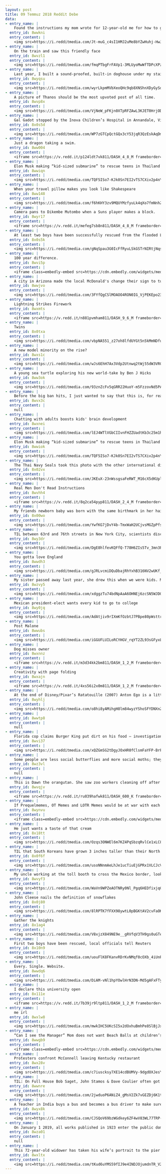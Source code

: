 ```yaml
---
layout: post
title: 09 Temmuz 2018 Reddit Debe
data:
- entry_name: |
    Found the instructions my mom wrote for 12-year-old me for how to get Doom running
  entry_id: 8wwkni
  entry_content: |
    <img src=https://i.redditmedia.com/Jt-muG_c4sI1HMJ2uMe8bYZwHuhj-HwJgreLqUGl9r0.jpg?s=715ecad75af56f18ffcedcb1f1b022a0 frameborder=0>
- entry_name: |
    On the train and saw this friendly face
  entry_id: 8wvzl1
  entry_content: |
    <img src=https://i.redditmedia.com/fmqPTbgFrFAVp1-3MLUyoMwWfTDPcXPzjZY2ROsOhDs.jpg?s=8df2adcbc5ea52b0c621b7d39ff41361 frameborder=0>
- entry_name: |
    Last year, I built a sound-proofed, built-in doghouse under my stairs, so Bucky would have a safe place to hide when he got scared. On the 4th of July, he let me know, in no uncertain terms, that I had wasted my time.
  entry_id: 8wyqsu
  entry_content: |
    <img src=https://i.redditmedia.com/wyrLkpmMVbXeoQHc9qb8XNShnXDyGySdCo_c2ktoC74.jpg?s=e74f02796e74164d3df42bd32101e488 frameborder=0>
- entry_name: |
    A picture of Thanos should be the most upvoted post of all time.
  entry_id: 8wvp8x
  entry_content: |
    <img src=https://i.redditmedia.com/VjNeW_pFKjn0XTpRFZAwL3KJET0HrjODEX0jW0AD5RQ.jpg?s=0f61e8142a294a93c5e12ad8c62b9edf frameborder=0>
- entry_name: |
    Gal Gadot stopped by the Inova Children’s Hospital in Annandale, Virginia on Friday in her Wonder Woman outfit.
  entry_id: 8x0s5d
  entry_content: |
    <img src=https://i.redditmedia.com/WP7zGTCpQctGQx3cY53jqR3QzEskAqDmkfQlpEFd-xI.jpg?s=100b955b67ef083d4324fb3b545135a1 frameborder=0>
- entry_name: |
    Just a dragon taking a swim.
  entry_id: 8ww004
  entry_content: |
    <iframe src=https://v.redd.it/p124ldt7vk811/DASH_4_8_M frameborder=0></iframe>
- entry_name: |
    Elon Musk making “kid-sized submarine” to rescue teens in Thailand cave: Construction complete in about 8 hours, the tech billionaire tweeted Saturday.
  entry_id: 8wwiqn
  entry_content: |
    <img src=https://i.redditmedia.com/TQF5ISo7-KJk0Sn7EI2vTS7CXiv2p4nYXOy9ASohf-k.jpg?s=b2911181e58e298e7967d309117f0bd1 frameborder=0>
- entry_name: |
    When your travel pillow makes you look like Shakespeare
  entry_id: 8ww148
  entry_content: |
    <img src=https://i.redditmedia.com/f6hKHY3zv9MQUYMzfyuLk4qXo7fmNnhZlJvff1jzHjA.jpg?s=139973e27ecb7f1a76e9278ddcbfdfb9 frameborder=0>
- entry_name: |
    Camera pans to Dikembe Mutombo when a Suns player makes a block.
  entry_id: 8wyr17
  entry_content: |
    <iframe src=https://v.redd.it/mefeg7sb8n811/DASH_4_8_M frameborder=0></iframe>
- entry_name: |
    At least two boys have been successfully rescued from the flooded Luang cave Sunday afternoon.
  entry_id: 8x0s5k
  entry_content: |
    <img src=https://i.redditmedia.com/gNqSpau3G0IcFfRyuLSkGSTrNIRtjNqsFWtcDGZ_6do.jpg?s=382cc9f9053a843ea1f44cfe1f21aa12 frameborder=0>
- entry_name: |
    100 year difference.
  entry_id: 8wvi5p
  entry_content: |
    <iframe class=embedly-embed src=https://cdn.embedly.com/widgets/media.html?src=https%3A%2F%2Fgfycat.com%2Fifr%2FMemorableThickAurochs&url=https%3A%2F%2Fgfycat.com%2FMemorableThickAurochs&image=https%3A%2F%2Fthumbs.gfycat.com%2FMemorableThickAurochs-size_restricted.gif&key=522baf40bd3911e08d854040d3dc5c07&type=text%2Fhtml&schema=gfycat width=360 height=360 scrolling=no frameborder=0 allow=autoplay; fullscreen allowfullscreen></iframe>
- entry_name: |
    A city in Arizona made the local McDonald's change their sign to turquoise so as to better fit in with the aesthetics of the town
  entry_id: 8wwjvo
  entry_content: |
    <img src=https://i.redditmedia.com/3FYfQgCSlMOAOO4RON0IG_VjPEKEpo23InPb91SITDI.jpg?s=ef73c277469342bb28caedbb63d1b15d frameborder=0>
- entry_name: |
    Lightning Strikes Firework
  entry_id: 8wxmts
  entry_content: |
    <iframe src=https://v.redd.it/n881pvmham811/DASH_9_6_M frameborder=0></iframe>
- entry_name: |
    Twins
  entry_id: 8x0txa
  entry_content: |
    <img src=https://i.redditmedia.com/vbpNA551_z27oh8lfdUYGt5n5kMmNDfurDyZkS4YYPU.jpg?s=c0e4ef2f12fb3cbabbf2e7b66433658d frameborder=0>
- entry_name: |
    A new model minority on the rise?
  entry_id: 8wxs1c
  entry_content: |
    <img src=https://i.redditmedia.com/wJs6EhH7Ax3Vdp2Utnwq2tWj55dW3VRCJBbXZ7ODcsw.jpg?s=40a40aaa34e47d7b4889b44011d93573 frameborder=0>
- entry_name: |
    A young sea turtle exploring his new world-take by Ben J Hicks
  entry_id: 8ww3ok
  entry_content: |
    <img src=https://i.redditmedia.com/93znZcFv5qGRR22HuoY-m5FzzovNd5PAGYDQMGUNIAI.jpg?s=fa787ca71cf5465fa9d0d9032aa7bcd3 frameborder=0>
- entry_name: |
    Before the big ban hits, I just wanted to say that this is, for real some of the most fun I've had since joining reddit
  entry_id: 8wvx3c
  entry_content: |
    null
- entry_name: |
    Chatting with adults boosts kids' brain development
  entry_id: 8wxnei
  entry_content: |
    <img src=https://i.redditmedia.com/lEJ4WTlVGbCIIvnFHZZUadtKb3c25m1hmKcPN7nA8R4.jpg?s=3a18dfee92e6140dc35539c63a29735b frameborder=0>
- entry_name: |
    Elon Musk making “kid-sized submarine” to rescue teens in Thailand cave: Construction complete in about 8 hours, the tech billionaire tweeted Saturday.
  entry_id: 8wwiok
  entry_content: |
    <img src=https://i.redditmedia.com/TQF5ISo7-KJk0Sn7EI2vTS7CXiv2p4nYXOy9ASohf-k.jpg?s=b2911181e58e298e7967d309117f0bd1 frameborder=0>
- entry_name: |
    The Thai Navy Seals took this photo with the other international divers just before starting the rescue mission.
  entry_id: 8x02vx
  entry_content: |
    <img src=https://i.redditmedia.com/JKEuX-23nWssgsaFeRWT_M16cX5dKUplkkt6uf3Fda8.jpg?s=8172b9db1204aea7f007f1bddc1c691b frameborder=0>
- entry_name: |
    Real Men Don't Read Instructions
  entry_id: 8wvhh4
  entry_content: |
    <iframe src=https://v.redd.it/8q2ca54pyp811/DASH_2_4_M frameborder=0></iframe>
- entry_name: |
    My friends newborn baby was born with the same birthmark in her hair as her mother
  entry_id: 8x00wo
  entry_content: |
    <img src=https://i.redditmedia.com/YwfKG7jDvY4b-TmxWaH2UCjvsMGZpPfsYlLCuIJCqOE.jpg?s=4d49061af73be9a23644fd2c4247f426 frameborder=0>
- entry_name: |
    TIL between 63rd and 76th streets in New York City, scientists discovered an ant species found nowhere else on earth. It has been nicknamed the “ManhattAnt.”
  entry_id: 8wy3dr
  entry_content: |
    <img src=https://i.redditmedia.com/DgE8hlfevKQFfQ-T78H6ZIs5Tv_3mn3PXlI2kBSBZI0.jpg?s=fe3927c3ca774eb9fc0ff43d910d0036 frameborder=0>
- entry_name: |
    You gotta love England
  entry_id: 8wwdh3
  entry_content: |
    <img src=https://i.redditmedia.com/gJRLvcmiDQuDbajRhYxhB316NV2wUKf_AvLw7P9-3FE.jpg?s=40496d00b742e1649e138f390aa3ff79 frameborder=0>
- entry_name: |
    My sister passed away last year, she drew this when we were kids. Miss her dearly.
  entry_id: 8wzvy5
  entry_content: |
    <img src=https://i.redditmedia.com/xdggzTu74bdNpAaA6OHNEj6zcSN5WJDGLWnASRFyTdo.jpg?s=940fae25f7c1b746c64ac716365d0540 frameborder=0>
- entry_name: |
    Mexican president-elect wants every kid to go to college
  entry_id: 8wy0jq
  entry_content: |
    <img src=https://i.redditmedia.com/AdAtjiv9rIXmKfOzbtJ7PBpe80pWsttrMTLYVycLH_4.jpg?s=fd4070b76530707d103c0c4663cccf4e frameborder=0>
- entry_name: |
    Post Malone
  entry_id: 8wwubs
  entry_content: |
    <img src=https://i.redditmedia.com/iGGUFLUILoRCYHGV_rqYT2ZL93sGFyxLIH8zS8NZKG8.png?s=ad6e5c26520d1f61d66fc8c6a8469036 frameborder=0>
- entry_name: |
    Dog misses owner
  entry_id: 8wxnnz
  entry_content: |
    <iframe src=https://v.redd.it/m3d34kk2bm811/DASH_1_2_M frameborder=0></iframe>
- entry_name: |
    Creativity with page folding
  entry_id: 8wxajn
  entry_content: |
    <iframe src=https://v.redd.it/4xs56i2x0m811/DASH_1_2_M frameborder=0></iframe>
- entry_name: |
    At the end of Disney/Pixar’s Ratatouille (2007) Anton Ego is a little bit fatter. This is especially poignant since he states, I don't like food, I love it... if I don't love it I don't swallow.
  entry_id: 8wyhlj
  entry_content: |
    <img src=https://i.redditmedia.com/o8hi8yAMihgH8lm84wyzYShoSFYDNXnZT-CydpW2gdo.jpg?s=84dce165422f09ab76c832cdea914782 frameborder=0>
- entry_name: |
  entry_id: 8wwtp8
  entry_content: |
    null
- entry_name: |
    Florida cop claims Burger King put dirt on his food — investigation reveals it was seasoning
  entry_id: 8wvi37
  entry_content: |
    <img src=https://i.redditmedia.com/xQZGmSG2tDgyJOxHR0fClsmFaYFP-BrF7VOoBovzka8.jpg?s=85aac82c4541f35ac5efc4ddcf18f8ec frameborder=0>
- entry_name: |
    Some people are less social butterflies and more social moths; they come out at night and are drawn to bright shiny things that are bad for them.
  entry_id: 8wz3vl
  entry_content: |
    null
- entry_name: |
    This is Dawn the orangutan. She saw zoo workers cleaning off after a shift. So Dawn stole a cloth and now she cleans off everyday too.
  entry_id: 8wvqjv
  entry_content: |
    <iframe src=https://v.redd.it/ru039hafwk811/DASH_600_K frameborder=0></iframe>
- entry_name: |
    If Prequelmemes, OT Memes and LOTR Memes would be at war with each other, would it look like this?
  entry_id: 8wynvu
  entry_content: |
    <iframe class=embedly-embed src=https://cdn.embedly.com/widgets/media.html?src=https%3A%2F%2Fgfycat.com%2Fifr%2FVerifiableWavyArrowana&url=https%3A%2F%2Fgfycat.com%2FVerifiableWavyArrowana&image=https%3A%2F%2Fthumbs.gfycat.com%2FVerifiableWavyArrowana-size_restricted.gif&key=2aa3c4d5f3de4f5b9120b660ad850dc9&type=text%2Fhtml&schema=gfycat width=600 height=337 scrolling=no frameborder=0 allow=autoplay; fullscreen allowfullscreen></iframe>
- entry_name: |
    He just wants a taste of that cream
  entry_id: 8x18tt
  entry_content: |
    <img src=https://i.redditmedia.com/Ozqs3ONWEl6m7KZ4PqSbzqRvlCe1xLC8v9kHgdhHJ1Q.jpg?s=963e958edd391a84511d0b8d72794f96 frameborder=0>
- entry_name: |
    TIL that South Koreans have grown 3 inches taller than their North Koreans counterparts. They are genetically the same and have been living similar lives till divide in the last century. The nutritional difference of only 50/60 years has caused this difference.
  entry_id: 8x0f6f
  entry_content: |
    <img src=https://i.redditmedia.com/usoNNnmAeLhJe1ucTiuEjGPRx1VLCJcVkTdExioQpps.jpg?s=feb545937a0666b2af42b726b2bc39e4 frameborder=0>
- entry_name: |
    My uncle working at the toll booth to cross the Mexico border, looking straight out of a Dr Pepper ad. Circa 1970.
  entry_id: 8wvyf3
  entry_content: |
    <img src=https://i.redditmedia.com/WaVn9WPZeAOTNRy0Nl_Pgq6HEDfixjqCLlM4NiCkHU0.jpg?s=cdd9d057bec473b116e4b745d5034f5a frameborder=0>
- entry_name: |
    John Cleese nails the definition of snowflakes
  entry_id: 8x0j80
  entry_content: |
    <img src=https://i.redditmedia.com/8lRPTK7fFXX98ywtL0pBGKtAV2cvFaOKra5-_EtAxdo.jpg?s=bdaef995df4eb29fff7200fc127cac52 frameborder=0>
- entry_name: |
    Gather the knights
  entry_id: 8x1ag4
  entry_content: |
    <img src=https://i.redditmedia.com/V8xjzX849NE9e__gRVfqV3TH9gs0uGTeBSWlkl4dTI0.jpg?s=ddd17487039625ff9bc83f38ba93fe30 frameborder=0>
- entry_name: |
    First two boys have been rescued, local officials tell Reuters
  entry_id: 8x10n9
  entry_content: |
    <img src=https://i.redditmedia.com/uouFlK8FKanvRDrKvNMqf0cOXb_4iUnP4eO6qHBeaiU.jpg?s=85e0af30e5d51c534eb0a40f904a04a1 frameborder=0>
- entry_name: |
    Every. Single. Website.
  entry_id: 8wwdq6
  entry_content: |
    <img src=https://i.redditmedia.com/DiAM-vNl1hpYOwlHrN3DN-Md5gAFxFTycg_w9kCYYSc.jpg?s=1c7fe15b7fc974292a80305100d3e428 frameborder=0>
- entry_name: |
    I declare this university open
  entry_id: 8x111e
  entry_content: |
    <iframe src=https://v.redd.it/7b39jr9ltp811/DASH_1_2_M frameborder=0></iframe>
- entry_name: |
    me irl
  entry_id: 8wxlw8
  entry_content: |
    <img src=https://i.redditmedia.com/mwkIHC5UKcSI5x2dOxhuBmhPe8SlBjJx-dn2XoynZcM.jpg?s=b9655c93b5ca220dfa47b6e204ba3bc9 frameborder=0>
- entry_name: |
    “Can I see the Manager” Mom does not want Beach Balls at children’s concert.
  entry_id: 8wwgb9
  entry_content: |
    <iframe class=embedly-embed src=https://cdn.embedly.com/widgets/media.html?src=https%3A%2F%2Fgfycat.com%2Fifr%2FBareLonelyInvisiblerail&url=https%3A%2F%2Fgfycat.com%2FBareLonelyInvisiblerail&image=https%3A%2F%2Fthumbs.gfycat.com%2FBareLonelyInvisiblerail-size_restricted.gif&key=2aa3c4d5f3de4f5b9120b660ad850dc9&type=text%2Fhtml&schema=gfycat width=600 height=1067 scrolling=no frameborder=0 allow=autoplay; fullscreen allowfullscreen></iframe>
- entry_name: |
    Protesters confront McConnell leaving Kentucky restaurant
  entry_id: 8wx28v
  entry_content: |
    <img src=https://i.redditmedia.com/c7iuscksy7XE14cdBUMVy-9dgdOXJesYQLE4zdb36L8.jpg?s=6d140c50df5f7869d2571cf294274426 frameborder=0>
- entry_name: |
    TIL: On Full House Bob Saget, John Stamos & Dave Coulier often got in trouble for adult humor in front of their child co-stars and got busted doing whip its off screen with 15 cans of Redi Whip while impatiently waiting for the girls to finish shooting a scene.
  entry_id: 8wwnre
  entry_content: |
    <img src=https://i.redditmedia.com/2jwduoP6ANiZ4_gMsV2Zk7vGEZDj6K1tYe98-BwsGa0.jpg?s=8dc2b6c89adb1ee986970f8f01ac6082 frameborder=0>
- entry_name: |
    A Teacher in India buys a bus and becomes a bus driver to make sure no one drops out of school
  entry_id: 8wyx8k
  entry_content: |
    <img src=https://i.redditmedia.com/CJSQoV69bzWGdkey6ZF4wV83WL77TRP-EQoOKxQMy4Y.jpg?s=2047aa8da892b4cb913ba0fd21fce365 frameborder=0>
- entry_name: |
    On January 1 2019, all works published in 1923 enter the public domain. This is the first public domain entrance of copyrighted material in 20 years. What are you excited to be recreated?
  entry_id: 8wza01
  entry_content: |
    null
- entry_name: |
    This 72-year-old widower has taken his wife’s portrait to the pier where they fell in love every morning since she died seven years ago
  entry_id: 8wxltx
  entry_content: |
    <img src=https://i.redditmedia.com/tKud6uYMS59fIJ9e4INDJOjumdnTR_V2Fawpg3kvsoM.jpg?s=1f2e8a2b7c6987d7b1bdb8b1af6ab1c5 frameborder=0>
---
```

